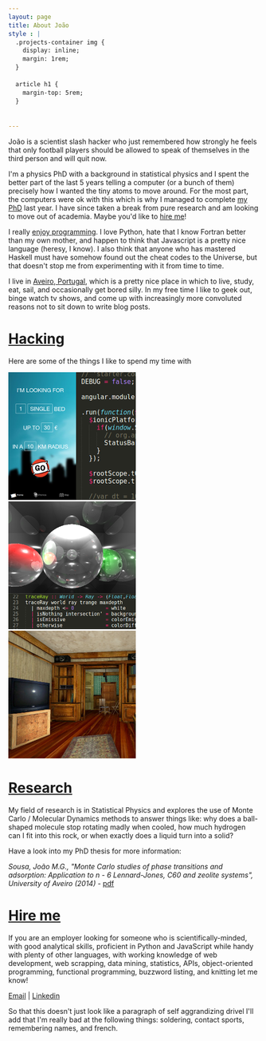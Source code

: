 ```yaml
---
layout: page
title: About João
style : |
  .projects-container img {
    display: inline;
    margin: 1rem;
  }

  article h1 {
    margin-top: 5rem;
  }


---
```


João is a scientist slash hacker who just remembered how strongly he feels that only football players should be allowed to speak of themselves in the third person and will quit now.

I'm a physics PhD with a background in statistical physics and I spent the better part of the last 5 years telling a  computer (or a bunch of them) precisely how I wanted the tiny atoms to move around. For the most part, the computers were ok with this which is why I managed to complete [my PhD](#research) last year. I have since taken a break from pure research and am looking to move out of academia. Maybe you'd like to [hire me](#hire)!

I really [enjoy programming](#hacking). I love Python, hate that I know Fortran better than my own mother, and happen to think that Javascript is a pretty nice language (heresy, I know). I also think that anyone who has mastered Haskell must have somehow found out the cheat codes to the Universe, but that doesn't stop me from experimenting with it from time to time.

I live in [Aveiro, Portugal](http://vimeo.com/35814957), which is a pretty nice place in which to live, study, eat, sail, and occasionally get bored silly. In my free time I like to geek out, binge watch tv shows, and come up with increasingly more convoluted reasons not to sit down to write blog posts.

<h1 id="hacking"><a href="#hacking">Hacking</a></h1>

Here are some of the things I like to spend my time with

<div class="projects-container">
  <a href="http://jgsousa.com/bb">
    <img src="/images/projects/bb-256.png" alt="Breaking Bed Web App"></img>
  </a>

  <a href="https://github.com/jotinha/thrace">
    <img src="/images/projects/thrace-256.png" alt="Thrace, an Haskell Raytracer"></img>
  </a>

  <a href="http://jgsousa.com/swatthree.js">
    <img src="/images/projects/swatthreejs-256.jpg" alt="Swat3 WebGL Viewer"></img>
  </a>

</div>

<h1 id="research"><a href="#research">Research</a></h1>
  
  My field of research is in Statistical Physics and explores the use of Monte Carlo / Molecular Dynamics methods to answer things like: why does a ball-shaped molecule stop rotating madly when cooled, how much hydrogen can I fit into this rock, or when exactly does a liquid turn into a solid?

  Have a look into my PhD thesis for more information:

  *Sousa, João M.G., "Monte Carlo studies of phase transitions and adsorption: Application to n - 6 Lennard-Jones, C60 and zeolite systems", University of Aveiro (2014)* - [pdf](files/jgsousa.phdthesis.2014.pdf)

<h1 id="hire"><a href="#hire">Hire me</a></h1>
  
  If you are an employer looking for someone who is scientifically-minded, with good analytical skills, proficient in Python and JavaScript while handy with  plenty of other languages, with working knowledge of web development, web scrapping, data mining, statistics, APIs, object-oriented programming, functional programming, buzzword listing, and knitting let me know!

  [Email](mailto:jobs@jgsousa.com) | [Linkedin](http://linkedin.com/in/jgsousa)

  So that this doesn't just look like a paragraph of self aggrandizing drivel I'll add that I'm really bad at the following things: soldering, contact sports, remembering names, and french.

